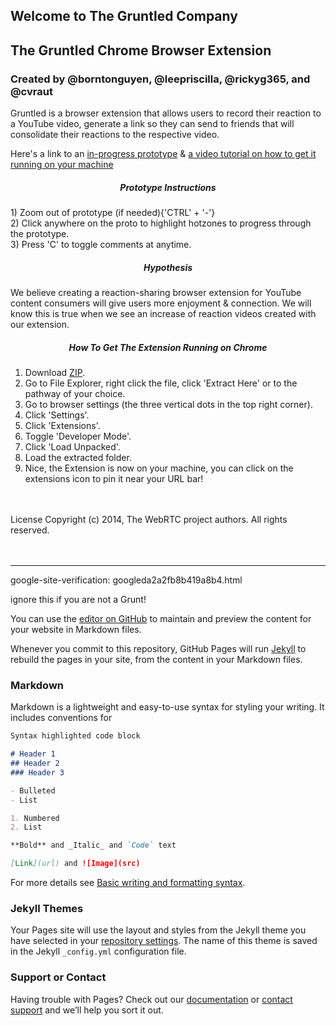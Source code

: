 ## Welcome to The Gruntled Company
## The Gruntled Chrome Browser Extension
### Created by @borntonguyen, @leepriscilla, @rickyg365, and @cvraut


Gruntled is a browser extension that allows users to record their reaction to a YouTube video, generate a link so they can send to friends that will consolidate their reactions to the respective video.


Here's a link to an [in-progress prototype](https://invis.io/6812JG27S2X3#/465300953_Base)
& [a video tutorial on how to get it running on your machine](https://streamable.com/1552os)

<h5 align="center">  Prototype Instructions </h5>
1) Zoom out of prototype (if needed){'CTRL' + '-'} <br>
2) Click anywhere on the proto to highlight hotzones to progress through the prototype. <br>
3) Press 'C' to toggle comments at anytime.


<h5 align="center">  Hypothesis </h5>

We believe creating a reaction-sharing browser extension for YouTube content consumers will give users more enjoyment & connection.
We will know this is true when we see an increase of reaction videos created with our extension.


<h5 align="center"> How To Get The Extension Running on Chrome </h5>  

1) Download [ZIP](https://github.com/borntonguyen/Gruntled/archive/refs/heads/main.zip). <br>
2) Go to File Explorer, right click the file, click 'Extract Here' or to the pathway of your choice. <br>
3) Go to browser settings (the three vertical dots in the top right corner). <br>
4) Click 'Settings'. <br> 
5) Click 'Extensions'. <br>
6) Toggle 'Developer Mode'. <br>
7) Click 'Load Unpacked'. <br>
8) Load the extracted folder. <br>
9) Nice, the Extension is now on your machine, you can click on the extensions icon to pin it near your URL bar! 

<br>
<br>
License 
Copyright (c) 2014, The WebRTC project authors. All rights reserved.









<br>
<br>
<br>






---
google-site-verification: googleda2a2fb8b419a8b4.html

<meta name="google-site-verification" content="gk2Thwy0rBz1Kln223kRgEuh45I-eG7xxlf5OFOI5lg" />

ignore this if you are not a Grunt!

You can use the [editor on GitHub](https://github.com/the-gruntled-company/Gruntled/edit/gh-pages/index.md) to maintain and preview the content for your website in Markdown files.

Whenever you commit to this repository, GitHub Pages will run [Jekyll](https://jekyllrb.com/) to rebuild the pages in your site, from the content in your Markdown files.

### Markdown

Markdown is a lightweight and easy-to-use syntax for styling your writing. It includes conventions for

```markdown
Syntax highlighted code block

# Header 1
## Header 2
### Header 3

- Bulleted
- List

1. Numbered
2. List

**Bold** and _Italic_ and `Code` text

[Link](url) and ![Image](src)
```

For more details see [Basic writing and formatting syntax](https://docs.github.com/en/github/writing-on-github/getting-started-with-writing-and-formatting-on-github/basic-writing-and-formatting-syntax).

### Jekyll Themes

Your Pages site will use the layout and styles from the Jekyll theme you have selected in your [repository settings](https://github.com/borntonguyen/Gruntled/settings/pages). The name of this theme is saved in the Jekyll `_config.yml` configuration file.

### Support or Contact

Having trouble with Pages? Check out our [documentation](https://docs.github.com/categories/github-pages-basics/) or [contact support](https://support.github.com/contact) and we’ll help you sort it out.
